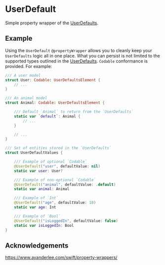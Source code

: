 # UserDefault
Simple property wrapper of the [UserDefaults](https://developer.apple.com/documentation/foundation/userdefaults).

## Example
Using the `UserDefault` `@propertyWrapper` allows you to cleanly keep your `UserDefaults` logic all in one place. 
What you can persist is not limited to the supported types outlined in the [UserDefaults](https://developer.apple.com/documentation/foundation/userdefaults).
`Codable` conformance is provided. For example:

```swift
/// A user model
struct User: Codable: UserDefaultsElement {
    // ...
}

/// An animal model
struct Animal: Codable: UserDefaultsElement {

    /// Default `Animal` to return from the `UserDefaults`
    static var `default`: Animal {
        // ...
    }

    // ...
}

/// Set of entities stored in the `UserDefaults`
struct UserDefaultValues {

    /// Example of optional `Codable`
    @UserDefault("user", defaultValue: nil)
    static var user: User?

    /// Example of non-optional `Codable`
    @UserDefault("animal", defaultValue: .default)
    static var animal: Animal

    /// Example of `Int`
    @UserDefault("age", defaultValue: 18)
    static var age: Int

    /// Example of `Bool`
    @UserDefault("isLoggedIn", defaultValue: false)
    static var isLoggedIn: Bool
}
``` 

## Acknowledgements
https://www.avanderlee.com/swift/property-wrappers/

